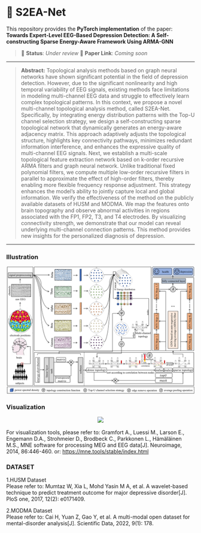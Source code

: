 # 🧠 S2EA-Net

This repository provides the **PyTorch implementation** of the paper:  
**Towards Expert-Level EEG-Based Depression Detection: A Self-constructing Sparse Energy-Aware Framework Using ARMA-GNN**

> 📌  **Status**: *Under review*
> 📌  **Paper Link**: *Coming soon*

***************************************************************************

> **Abstract:** Topological analysis methods based on graph neural networks have shown significant potential in the field of depression detection. However, due to the significant nonlinearity and high temporal variability of EEG signals, existing methods face limitations in modeling multi-channel EEG data and struggle to effectively learn complex topological patterns. In this context, we propose a novel multi-channel topological analysis method, called S2EA-Net. Specifically, by integrating energy distribution patterns with the Top-U channel selection strategy, we design a self-constructing sparse topological network that dynamically generates an energy-aware adjacency matrix. This approach adaptively adjusts the topological structure, highlights key connectivity pathways, minimizes redundant information interference, and enhances the expressive quality of multi-channel EEG signals. Next, we establish a multi-scale topological feature extraction network based on k-order recursive ARMA filters and graph neural network. Unlike traditional fixed polynomial filters, we compute multiple low-order recursive filters in parallel to approximate the effect of high-order filters, thereby enabling more flexible frequency response adjustment. This strategy enhances the model’s ability to jointly capture local and global information. We verify the effectiveness of the method on the publicly available datasets of HUSM and MODMA. We map the features onto brain topography and observe abnormal activities in regions associated with the FP1, FP2, T3, and T4 electrodes. By visualizing connectivity strength, we demonstrate that our model can reveal underlying multi-channel connection patterns. This method provides new insights for the personalized diagnosis of depression.
***************************************************************************

### Illustration
<div align=center>
<img src="https://github.com/XC-Posi/S2EA-Net/blob/main/S2EA-Net-Architecture.png" width="800"/>
</div>

### Visualization
<div align=center>
<img src="https://github.com/XC-Posi/S2EA-Net/blob/main/Comparison-of-topography.png" width="800"/>
</div>

For visualization tools, please refer to: Gramfort A., Luessi M., Larson E., Engemann D.A., Strohmeier D., Brodbeck C., Parkkonen L., Hämäläinen M.S., MNE software for processing MEG and EEG data[J]. Neuroimage, 2014, 86:446-460.
or: https://mne.tools/stable/index.html

### DATASET

1.HUSM Dataset   
Please refer to: Mumtaz W, Xia L, Mohd Yasin M A, et al. A wavelet-based technique to predict treatment outcome for major depressive disorder[J]. PloS one, 2017, 12(2): e0171409.

2.MODMA Dataset   
Please refer to: Cai H, Yuan Z, Gao Y, et al. A multi-modal open dataset for mental-disorder analysis[J]. Scientific Data, 2022, 9(1): 178.

